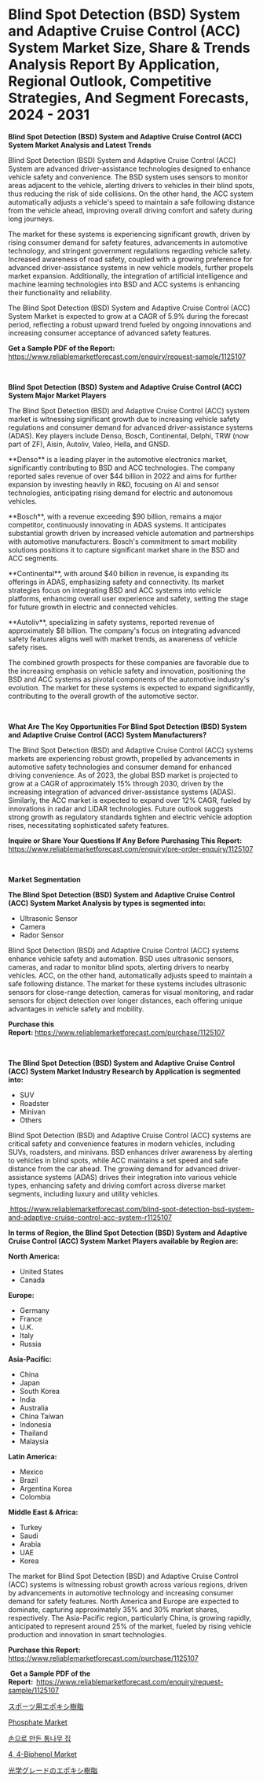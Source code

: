 <p><h1>Blind Spot Detection (BSD) System and Adaptive Cruise Control (ACC) System Market Size, Share & Trends Analysis Report By Application, Regional Outlook, Competitive Strategies, And Segment Forecasts, 2024 - 2031</h1></p><p><strong>Blind Spot Detection (BSD) System and Adaptive Cruise Control (ACC) System Market Analysis and Latest Trends</strong></p>
<p><p>Blind Spot Detection (BSD) System and Adaptive Cruise Control (ACC) System are advanced driver-assistance technologies designed to enhance vehicle safety and convenience. The BSD system uses sensors to monitor areas adjacent to the vehicle, alerting drivers to vehicles in their blind spots, thus reducing the risk of side collisions. On the other hand, the ACC system automatically adjusts a vehicle's speed to maintain a safe following distance from the vehicle ahead, improving overall driving comfort and safety during long journeys.</p><p>The market for these systems is experiencing significant growth, driven by rising consumer demand for safety features, advancements in automotive technology, and stringent government regulations regarding vehicle safety. Increased awareness of road safety, coupled with a growing preference for advanced driver-assistance systems in new vehicle models, further propels market expansion. Additionally, the integration of artificial intelligence and machine learning technologies into BSD and ACC systems is enhancing their functionality and reliability.</p><p>The Blind Spot Detection (BSD) System and Adaptive Cruise Control (ACC) System Market is expected to grow at a CAGR of 5.9% during the forecast period, reflecting a robust upward trend fueled by ongoing innovations and increasing consumer acceptance of advanced safety features.</p></p>
<p><strong>Get a Sample PDF of the Report:&nbsp;</strong> <a href="https://www.reliablemarketforecast.com/enquiry/request-sample/1125107">https://www.reliablemarketforecast.com/enquiry/request-sample/1125107</a></p>
<p>&nbsp;</p>
<p><strong>Blind Spot Detection (BSD) System and Adaptive Cruise Control (ACC) System Major Market Players</strong></p>
<p><p>The Blind Spot Detection (BSD) and Adaptive Cruise Control (ACC) system market is witnessing significant growth due to increasing vehicle safety regulations and consumer demand for advanced driver-assistance systems (ADAS). Key players include Denso, Bosch, Continental, Delphi, TRW (now part of ZF), Aisin, Autoliv, Valeo, Hella, and GNSD.</p><p>**Denso** is a leading player in the automotive electronics market, significantly contributing to BSD and ACC technologies. The company reported sales revenue of over $44 billion in 2022 and aims for further expansion by investing heavily in R&D, focusing on AI and sensor technologies, anticipating rising demand for electric and autonomous vehicles.</p><p>**Bosch**, with a revenue exceeding $90 billion, remains a major competitor, continuously innovating in ADAS systems. It anticipates substantial growth driven by increased vehicle automation and partnerships with automotive manufacturers. Bosch's commitment to smart mobility solutions positions it to capture significant market share in the BSD and ACC segments.</p><p>**Continental**, with around $40 billion in revenue, is expanding its offerings in ADAS, emphasizing safety and connectivity. Its market strategies focus on integrating BSD and ACC systems into vehicle platforms, enhancing overall user experience and safety, setting the stage for future growth in electric and connected vehicles.</p><p>**Autoliv**, specializing in safety systems, reported revenue of approximately $8 billion. The company's focus on integrating advanced safety features aligns well with market trends, as awareness of vehicle safety rises. </p><p>The combined growth prospects for these companies are favorable due to the increasing emphasis on vehicle safety and innovation, positioning the BSD and ACC systems as pivotal components of the automotive industry's evolution. The market for these systems is expected to expand significantly, contributing to the overall growth of the automotive sector.</p></p>
<p>&nbsp;</p>
<p><strong>What Are The Key Opportunities For Blind Spot Detection (BSD) System and Adaptive Cruise Control (ACC) System Manufacturers?</strong></p>
<p><p>The Blind Spot Detection (BSD) and Adaptive Cruise Control (ACC) systems markets are experiencing robust growth, propelled by advancements in automotive safety technologies and consumer demand for enhanced driving convenience. As of 2023, the global BSD market is projected to grow at a CAGR of approximately 15% through 2030, driven by the increasing integration of advanced driver-assistance systems (ADAS). Similarly, the ACC market is expected to expand over 12% CAGR, fueled by innovations in radar and LiDAR technologies. Future outlook suggests strong growth as regulatory standards tighten and electric vehicle adoption rises, necessitating sophisticated safety features.</p></p>
<p><strong>Inquire or Share Your Questions If Any Before Purchasing This Report:</strong> <a href="https://www.reliablemarketforecast.com/enquiry/pre-order-enquiry/1125107">https://www.reliablemarketforecast.com/enquiry/pre-order-enquiry/1125107</a></p>
<p>&nbsp;</p>
<p><strong>Market Segmentation</strong></p>
<p><strong>The Blind Spot Detection (BSD) System and Adaptive Cruise Control (ACC) System Market Analysis by types is segmented into:</strong></p>
<p><ul><li>Ultrasonic Sensor</li><li>Camera</li><li>Rador Sensor</li></ul></p>
<p><p>Blind Spot Detection (BSD) and Adaptive Cruise Control (ACC) systems enhance vehicle safety and automation. BSD uses ultrasonic sensors, cameras, and radar to monitor blind spots, alerting drivers to nearby vehicles. ACC, on the other hand, automatically adjusts speed to maintain a safe following distance. The market for these systems includes ultrasonic sensors for close-range detection, cameras for visual monitoring, and radar sensors for object detection over longer distances, each offering unique advantages in vehicle safety and mobility.</p></p>
<p><strong>Purchase this Report:&nbsp;</strong><a href="https://www.reliablemarketforecast.com/purchase/1125107">https://www.reliablemarketforecast.com/purchase/1125107</a></p>
<p>&nbsp;</p>
<p><strong>The Blind Spot Detection (BSD) System and Adaptive Cruise Control (ACC) System Market Industry Research by Application is segmented into:</strong></p>
<p><ul><li>SUV</li><li>Roadster</li><li>Minivan</li><li>Others</li></ul></p>
<p><p>Blind Spot Detection (BSD) and Adaptive Cruise Control (ACC) systems are critical safety and convenience features in modern vehicles, including SUVs, roadsters, and minivans. BSD enhances driver awareness by alerting to vehicles in blind spots, while ACC maintains a set speed and safe distance from the car ahead. The growing demand for advanced driver-assistance systems (ADAS) drives their integration into various vehicle types, enhancing safety and driving comfort across diverse market segments, including luxury and utility vehicles.</p></p>
<p><a href="https://www.reliablemarketforecast.com/blind-spot-detection-bsd-system-and-adaptive-cruise-control-acc-system-r1125107">&nbsp;https://www.reliablemarketforecast.com/blind-spot-detection-bsd-system-and-adaptive-cruise-control-acc-system-r1125107</a></p>
<p><strong>In terms of Region, the Blind Spot Detection (BSD) System and Adaptive Cruise Control (ACC) System Market Players available by Region are:</strong></p>
<p>
    <p> <strong> North America: </strong>
        <ul>
            <li>United States</li>
            <li>Canada</li>
        </ul>
        </p> 
    <p> <strong> Europe: </strong>
        <ul>
            <li>Germany</li>
            <li>France</li>
            <li>U.K.</li>
            <li>Italy</li>
            <li>Russia</li>
        </ul>
        </p> 
    <p> <strong> Asia-Pacific: </strong>
        <ul>
            <li>China</li>
            <li>Japan</li>
            <li>South Korea</li>
            <li>India</li>
            <li>Australia</li>
            <li>China Taiwan</li>
            <li>Indonesia</li>
            <li>Thailand</li>
            <li>Malaysia</li>
        </ul>
        </p> 
    <p> <strong> Latin America: </strong>
        <ul>
            <li>Mexico</li>
            <li>Brazil</li>
            <li>Argentina Korea</li>
            <li>Colombia</li>
        </ul>
        </p> 
    <p> <strong> Middle East & Africa: </strong>
        <ul>
            <li>Turkey</li>
            <li>Saudi</li>
            <li>Arabia</li>
            <li>UAE</li>
            <li>Korea</li>
        </ul>
    </p>
    </p>
<p><p>The market for Blind Spot Detection (BSD) and Adaptive Cruise Control (ACC) systems is witnessing robust growth across various regions, driven by advancements in automotive technology and increasing consumer demand for safety features. North America and Europe are expected to dominate, capturing approximately 35% and 30% market shares, respectively. The Asia-Pacific region, particularly China, is growing rapidly, anticipated to represent around 25% of the market, fueled by rising vehicle production and innovation in smart technologies.</p></p>
<p><strong>Purchase this Report: </strong><a href="https://www.reliablemarketforecast.com/purchase/1125107">https://www.reliablemarketforecast.com/purchase/1125107</a></p>
<p>&nbsp;<strong>Get a Sample PDF of the Report:&nbsp;&nbsp;</strong><a href="https://www.reliablemarketforecast.com/enquiry/request-sample/1125107">https://www.reliablemarketforecast.com/enquiry/request-sample/1125107</a></p>
<p><strong></strong></p>
<p><p><a href="https://medium.com/@ertg45hg/epoxy-resin-for-sports-market-%E3%81%AE%E3%82%B0%E3%83%AD%E3%83%BC%E3%83%90%E3%83%AB%E5%B8%82%E5%A0%B4%E6%A6%82%E8%A6%81%E3%81%AF-%E4%B8%96%E7%95%8C%E3%81%8A%E3%82%88%E3%81%B3%E4%B8%BB%E8%A6%81%E5%B8%82%E5%A0%B4%E3%81%AB%E3%81%8A%E3%81%91%E3%82%8B%E6%A5%AD%E7%95%8C%E3%81%AB%E5%BD%B1%E9%9F%BF%E3%82%92%E4%B8%8E%E3%81%88%E3%82%8B%E4%B8%BB%E8%A6%81%E3%81%AA%E3%83%88%E3%83%AC%E3%83%B3%E3%83%89%E3%81%AB%E3%81%A4%E3%81%84%E3%81%A6-%E7%8B%AC%E8%87%AA%E3%81%AE%E8%A6%96%E7%82%B9%E3%82%92%E6%8F%90%E4%BE%9B%E3%81%97%E3%81%BE%E3%81%99-fa92accb8dfc">スポーツ用エポキシ樹脂</a></p><p><a href="https://issuu.com/reportprime-2/docs/phosphate-market-size-2030.pptx_2cdfcc39b66236">Phosphate Market</a></p><p><a href="https://medium.com/@austinalvarez1901/%ED%95%B8%EB%93%9C-%ED%97%8C-%EB%A1%9C%EA%B7%B8-%ED%99%88-%EC%8B%9C%EC%9E%A5-%EC%A0%90%EC%9C%A0%EC%9C%A8-%EB%B0%8F-%EC%83%88%EB%A1%9C%EC%9A%B4-%ED%8A%B8%EB%A0%8C%EB%93%9C-%EB%B6%84%EC%84%9D-%EC%9C%A0%ED%98%95-%EC%82%AC%EC%9A%A9-%EC%9A%A9%EB%8F%84-%EC%B5%9C%EC%A2%85-%EC%9A%A9%EB%8F%84%EB%B3%84-%EB%B0%8F-2024%EB%85%84%EB%B6%80%ED%84%B0-2031%EB%85%84%EA%B9%8C%EC%A7%80%EC%9D%98-%EC%98%88%EC%B8%A1-6acf37f59fa4">손으로 만든 통나무 집</a></p><p><a href="https://github.com/NorbertYates/Market-Research-Report-List-7/blob/main/4-4-biphenol-market.md">4, 4-Biphenol Market</a></p><p><a href="https://medium.com/@ertg45hg/%E5%85%89%E5%AD%A6%E3%82%B0%E3%83%AC%E3%83%BC%E3%83%89%E3%82%A8%E3%83%9D%E3%82%AD%E3%82%B7%E6%A8%B9%E8%84%82%E5%B8%82%E5%A0%B4%E3%81%AE%E8%A6%8F%E6%A8%A1%E3%81%A8%E3%82%B7%E3%82%A7%E3%82%A2%E5%88%86%E6%9E%90-%E6%88%90%E9%95%B7%E3%83%88%E3%83%AC%E3%83%B3%E3%83%89%E3%81%A8%E4%BA%88%E6%B8%AC-2024%E5%B9%B4-2031%E5%B9%B4-5de2721daab4">光学グレードのエポキシ樹脂</a></p></p>